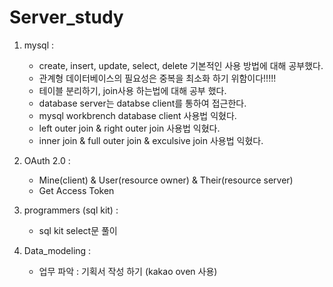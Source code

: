 # Server_study


1. mysql : 
   - create, insert, update, select, delete 기본적인 사용 방법에 대해 공부했다.
   - 관계형 데이터베이스의 필요성은 중복을 최소화 하기 위함이다!!!!!
   - 테이블 분리하기, join사용 하는법에 대해 공부 했다.
   - database server는 databse client를 통하여 접근한다.
   - mysql workbrench database client 사용법 익혔다.     
   - left outer join & right outer join 사용법 익혔다.
   - inner join & full outer join & exculsive join 사용법 익혔다.


2. OAuth 2.0 :
   - Mine(client) & User(resource owner) & Their(resource server)
   - Get Access Token  



3. programmers (sql kit) :          
   - sql kit select문 풀이


4. Data_modeling :      
   - 업무 파악 : 기획서 작성 하기 (kakao oven 사용)      
